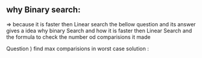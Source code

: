## why Binary search:

=> because it is faster then Linear search the bellow question and its answer gives a idea why binary Search and how it is faster then Linear Search and the formula to check the number od comparisions it made 

Question ) find max comparisions in worst case
solution  :


